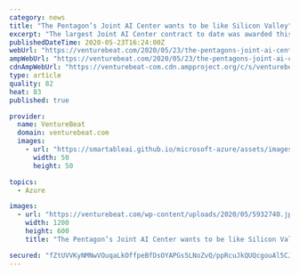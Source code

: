 ```yaml
---
category: news
title: "The Pentagon’s Joint AI Center wants to be like Silicon Valley"
excerpt: "The largest Joint AI Center contract to date was awarded this week. CTO Nand Mulchandani on AI at the Pentagon and why JAIC is mimicing Silicon Valley."
publishedDateTime: 2020-05-23T16:24:00Z
webUrl: "https://venturebeat.com/2020/05/23/the-pentagons-joint-ai-center-wants-to-be-like-silicon-valley/"
ampWebUrl: "https://venturebeat.com/2020/05/23/the-pentagons-joint-ai-center-wants-to-be-like-silicon-valley/amp/"
cdnAmpWebUrl: "https://venturebeat-com.cdn.ampproject.org/c/s/venturebeat.com/2020/05/23/the-pentagons-joint-ai-center-wants-to-be-like-silicon-valley/amp/"
type: article
quality: 82
heat: 83
published: true

provider:
  name: VentureBeat
  domain: venturebeat.com
  images:
    - url: "https://smartableai.github.io/microsoft-azure/assets/images/organizations/venturebeat.com-50x50.jpg"
      width: 50
      height: 50

topics:
  - Azure

images:
  - url: "https://venturebeat.com/wp-content/uploads/2020/05/5932740.jpg?w=1200&#038;strip=all"
    width: 1200
    height: 600
    title: "The Pentagon’s Joint AI Center wants to be like Silicon Valley"

secured: "fZtUVVKyNMNwVOuqaLkOffpeBfDsOYAPGs5LNoZvQ/ppRcuJkQUQcgouAl5CJzr7HBj0XSnTtnK4gj/43Mm77RbSiZaMYNaOP2UhZaWwlLkKOW6bA9sRvqj4AeG4p5Irdnu3rcx+hxfE/p6T0HO90RRGWwIPvz11f6HS2dDt4x4fuSN0667ZYfRWWJ3TAx37GyKK+Ghcf9GEjx9LxnFZrsZQdJ/yPXQyPL6Qqm6AO7wQYZKUJQQ2D9IbSkGy1J7YvK4bvNHHknADyWrMgf4I1p217yRpsIHONoay8G86x1DX/aBUO7+8W3Qigy1ve+3dGE1fzikCNrXi2jfPzGhHXw2K8URCIFb/KfbZkHJfZaGrFnBXMCAXOtxSpSIVz9WKoRqrW0XAqob0d9Pqez+ygUXPlIDKfaL+ObovQKnJ4qptxTk65/UQ9Lpmnmd5S6G//bo6DCrEDbxYv4w2NCRfdLJfe5r6fRqrS2AKH8cJB78=;DsZZWp7V7Q4As+uweK0Hdg=="
---
```


